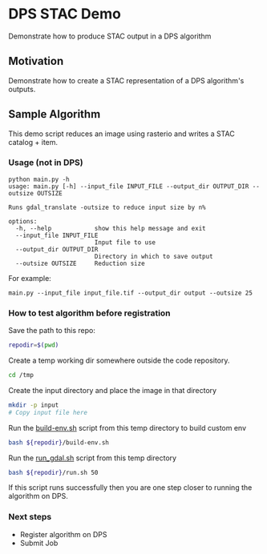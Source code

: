 # DPS STAC Demo

Demonstrate how to produce STAC output in a DPS algorithm

## Motivation

Demonstrate how to create a STAC representation of a DPS algorithm's outputs.

## Sample Algorithm

This demo script reduces an image using rasterio and writes a STAC catalog + item.

### Usage (not in DPS)

```
python main.py -h
usage: main.py [-h] --input_file INPUT_FILE --output_dir OUTPUT_DIR --outsize OUTSIZE

Runs gdal_translate -outsize to reduce input size by n%

options:
  -h, --help            show this help message and exit
  --input_file INPUT_FILE
                        Input file to use
  --output_dir OUTPUT_DIR
                        Directory in which to save output
  --outsize OUTSIZE     Reduction size
```

For example:

```
main.py --input_file input_file.tif --output_dir output --outsize 25
```

### How to test algorithm before registration

Save the path to this repo:

```bash
repodir=$(pwd)
```

Create a temp working dir somewhere outside the code repository.

```bash
cd /tmp
```

Create the input directory and place the image in that directory

```bash
mkdir -p input
# Copy input file here
```

Run the [build-env.sh](build-env.sh) script from this temp directory to build custom env

```bash
bash ${repodir}/build-env.sh
```

Run the [run_gdal.sh](run_gdal.sh) script from this temp directory

```bash
bash ${repodir}/run.sh 50
```

If this script runs successfully then you are one step closer to running the algorithm on DPS.

### Next steps

- Register algorithm on DPS
- Submit Job
